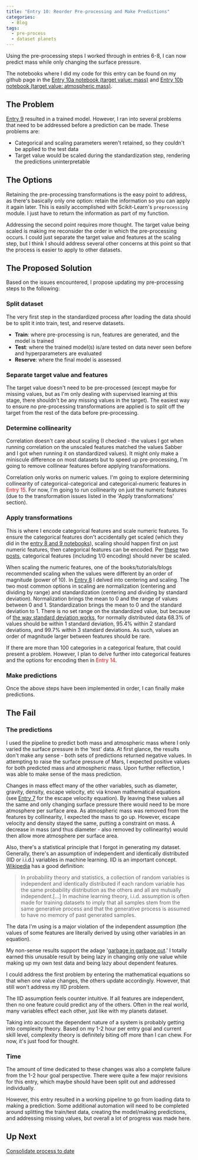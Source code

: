 ```yaml
---
title: "Entry 10: Reorder Pre-processing and Make Predictions"
categories:
  - Blog
tags:
  - pre-process
  - dataset planets 
---
```


Using the pre-processing steps I worked through in entries 6-8, I can now predict mass while only changing the surface pressure.

The notebooks where I did my code for this entry can be found on my github page in the [Entry 10a notebook (target value: mass)](https://github.com/julielinx/datascience_diaries/blob/master/01_ml_process/10a_nb_reorder_and_predict.ipynb) and [Entry 10b notebook (target value: atmospheric mass)](https://github.com/julielinx/datascience_diaries/blob/master/01_ml_process/10b_nb_reorder_and_predict.ipynb).

## The Problem

[Entry 9](https://julielinx.github.io/blog/09_train_model/) resulted in a trained model. However, I ran into several problems that need to be addressed before a prediction can be made. These problems are:

- Categorical and scaling parameters weren't retained, so they couldn't be applied to the test data
- Target value would be scaled during the standardization step, rendering the predictions uninterpretable

## The Options

Retaining the pre-processing transformations is the easy point to address, as there's basically only one option: retain the information so you can apply it again later. This is easily accomplished with Scikit-Learn's `preprocessing` module. I just have to return the information as part of my function.

Addressing the second point requires more thought. The target value being scaled is making me reconsider the order in which the pre-processing occurs. I could just separate the target value and features at the scaling step, but I think I should address several other concerns at this point so that the process is easier to apply to other datasets.

## The Proposed Solution

Based on the issues encountered, I propose updating my pre-processing steps to the following:

### Split dataset

The very first step in the standardized process after loading the data should be to split it into train, test, and reserve datasets.

- **Train**: where pre-processing is run, features are generated, and the model is trained
- **Test**: where the trained model(s) is/are tested on data never seen before and hyperparameters are evaluated
- **Reserve**: where the final model is assessed

### Separate target value and features

The target value doesn't need to be pre-processed (except maybe for missing values, but as I'm only dealing with supervised learning at this stage, there shouldn't be any missing values in the target). The easiest way to ensure no pre-processing transformations are applied is to split off the target from the rest of the data before pre-processing.

### Determine collinearity

Correlation doesn't care about scaling (I checked - the values I got when running correlation on the unscaled features matched the values Sabber and I got when running it on standardized values). It might only make a miniscule difference on most datasets but to speed up pre-processing, I'm going to remove collinear features before applying transformations.

Correlation only works on numeric values. I'm going to explore determining collinearity of categorical-categorical and categorical-numeric features in <font color='red'>Entry 15</font>. For now, I'm going to run collinearity on just the numeric features (due to the transformation issues listed in the 'Apply transformations' section).

### Apply transformations

This is where I encode categorical features and scale numeric features. To ensure the categorical features don't accidentally get scaled (which they did in the [entry 8 and 9 notebooks](https://github.com/julielinx/datascience_diaries/tree/master/01_ml_process)), scaling should happen first on just numeric features, then categorical features can be encoded. Per [these](https://stats.stackexchange.com/questions/169350/centering-and-scaling-dummy-variables) two [posts](https://en.wikipedia.org/wiki/Categorical_variable), categorical features (including 1/0 encoding) should never be scaled.

When scaling the numeric features, one of the books/tutorials/blogs recommended scaling when the values were different by an order of magnitude (power of 10). In [Entry 8](https://julielinx.github.io/blog/08_center_scale_and_latex/) I delved into centering and scaling. The two most common options in scaling are normalization (centering and dividing by range) and standardization (centering and dividing by standard deviation). Normalization brings the mean to 0 and the range of values between 0 and 1. Standardization brings the mean to 0 and the standard deviation to 1. There is no set range on the standardized value, but because of [the way standard deviation works](https://en.wikipedia.org/wiki/Standard_deviation#Rules_for_normally_distributed_data), for normally distributed data 68.3% of values should be within 1 standard deviation, 95.4% within 2 standard deviations, and 99.7% within 3 standard deviations. As such, values an order of magnitude larger between features should be rare.

If there are more than 100 categories in a categorical feature, that could present a problem. However, I plan to delve further into categorical features and the options for encoding then in <font color='red'>Entry 14</font>.

### Make predictions

Once the above steps have been implemented in order, I can finally make predictions.

## The Fail

### The predictions

I used the pipeline to predict both mass and atmospheric mass where I only varied the surface pressure in the 'test' data. At first glance, the results don't make any sense - both sets of predictions returned negative values. In attempting to raise the surface pressure of Mars, I expected positive values for both predicted mass and atmospheric mass. Upon further reflection, I was able to make sense of the mass prediction.

Changes in mass effect many of the other variables, such as diameter, gravity, density, escape velocity, etc via known mathematical equations (see [Entry 7](https://julielinx.github.io/blog/07_collinearity/) for the escape velocity equation). By leaving these values all the same and only changing surface pressure there would need to be more atmosphere per surface area. As atmospheric mass was removed from the features by collinearity, I expected the mass to go up. However, escape velocity and density stayed the same, putting a constraint on mass. A decrease in mass (and thus diameter - also removed by collinearity) would then allow more atmosphere per surface area.

Also, there's a statistical principle that I forgot in generating my dataset. Generally, there's an assumption of independent and identically distributed (IID or i.i.d.) variables in machine learning. IID is an important concept. [Wikipedia](https://en.wikipedia.org/wiki/Independent_and_identically_distributed_random_variables) has a good definition: 

> In probability theory and statistics, a collection of random variables is independent and identically distributed if each random variable has the same probability distribution as the others and all are mutually independent.[...] In machine learning theory, i.i.d. assumption is often made for training datasets to imply that all samples stem from the same generative process and that the generative process is assumed to have no memory of past generated samples.

The data I'm using is a major violation of the independent assumption (the values of some features are literally derived by using other variables in an equation).

My non-sense results support the adage '[garbage in garbage out](https://en.wikipedia.org/wiki/Garbage_in,_garbage_out).' I totally earned this unusable result by being lazy in changing only one value while making up my own test data and being lazy about dependent features.
 
 I could address the first problem by entering the mathematical equations so that when one value changes, the others update accordingly. However, that still won't address my IID problem.
 
 The IID assumption feels counter intuitive. If all features are independent, then no one feature could predict any of the others. Often in the real world, many variables effect each other, just like with my planets dataset.
 
 Taking into account the dependent nature of a system is probably getting into complexity theory. Based on my 1-2 hour per entry goal and current skill level, complexity theory is definitely biting off more than I can chew. For now, it's just food for thought.

### Time

The amount of time dedicated to these changes was also a complete failure from the 1-2 hour goal perspective. There were quite a few major revisions for this entry, which maybe should have been split out and addressed individually. 

However, this entry resulted in a working pipeline to go from loading data to making a prediction. Some additional automation will need to be completed around splitting the train/test data, creating the model/making predictions, and addressing missing values, but overall a lot of progress was made here.

## Up Next

[Consolidate process to date](https://julielinx.github.io/blog/11_consolidate_preprocess/)